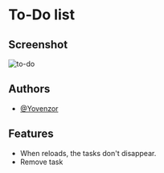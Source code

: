 # To-Do list

## Screenshot

![to-do](https://github.com/Yovenzor/list/assets/102180213/b7b13bae-2695-42d4-917d-5c9bf3aedb59)

## Authors

- [@Yovenzor](https://www.linkedin.com/in/yovenzor-singh)

## Features

- When reloads, the tasks don't disappear.
- Remove task
